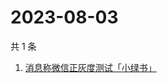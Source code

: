 # 2023-08-03

共 1 条

<!-- BEGIN ZHIHUSEARCH -->
<!-- 最后更新时间 Thu Aug 03 2023 09:56:13 GMT+0800 (China Standard Time) -->
1. [消息称微信正灰度测试「小绿书」](https://www.zhihu.com/search?q=消息称微信正灰度测试「小绿书」)
<!-- END ZHIHUSEARCH -->
